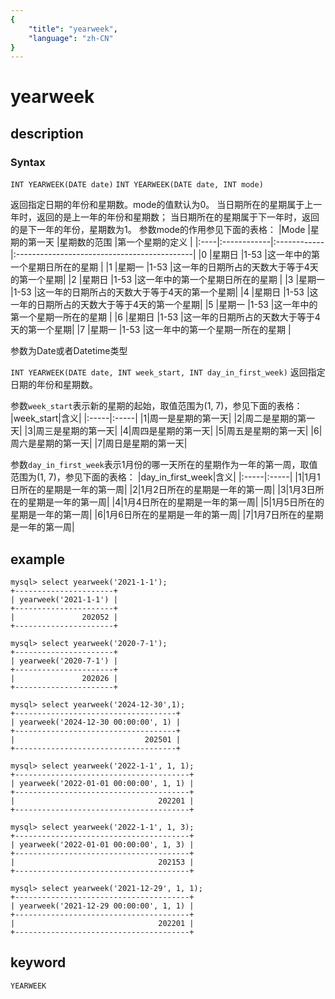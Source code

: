```yaml
---
{
    "title": "yearweek",
    "language": "zh-CN"
}
---
```


<!-- 
Licensed to the Apache Software Foundation (ASF) under one
or more contributor license agreements.  See the NOTICE file
distributed with this work for additional information
regarding copyright ownership.  The ASF licenses this file
to you under the Apache License, Version 2.0 (the
"License"); you may not use this file except in compliance
with the License.  You may obtain a copy of the License at

  http://www.apache.org/licenses/LICENSE-2.0

Unless required by applicable law or agreed to in writing,
software distributed under the License is distributed on an
"AS IS" BASIS, WITHOUT WARRANTIES OR CONDITIONS OF ANY
KIND, either express or implied.  See the License for the
specific language governing permissions and limitations
under the License.
-->

# yearweek
## description
### Syntax

`INT YEARWEEK(DATE date)`
`INT YEARWEEK(DATE date, INT mode)`

返回指定日期的年份和星期数。mode的值默认为0。
当日期所在的星期属于上一年时，返回的是上一年的年份和星期数；
当日期所在的星期属于下一年时，返回的是下一年的年份，星期数为1。
参数mode的作用参见下面的表格：
|Mode |星期的第一天 |星期数的范围 |第一个星期的定义                             |
|:----|:------------|:------------|:--------------------------------------------|
|0    |星期日       |1-53         |这一年中的第一个星期日所在的星期             |
|1    |星期一       |1-53         |这一年的日期所占的天数大于等于4天的第一个星期|
|2    |星期日       |1-53         |这一年中的第一个星期日所在的星期             |
|3    |星期一       |1-53         |这一年的日期所占的天数大于等于4天的第一个星期|
|4    |星期日       |1-53         |这一年的日期所占的天数大于等于4天的第一个星期|
|5    |星期一       |1-53         |这一年中的第一个星期一所在的星期             |
|6    |星期日       |1-53         |这一年的日期所占的天数大于等于4天的第一个星期|
|7    |星期一       |1-53         |这一年中的第一个星期一所在的星期             |

参数为Date或者Datetime类型

`INT YEARWEEK(DATE date, INT week_start, INT day_in_first_week)`
返回指定日期的年份和星期数。

参数`week_start`表示新的星期的起始，取值范围为(1, 7)，参见下面的表格：
|week_start|含义|
|:-----|:-----|
|1|周一是星期的第一天|
|2|周二是星期的第一天|
|3|周三是星期的第一天|
|4|周四是星期的第一天|
|5|周五是星期的第一天|
|6|周六是星期的第一天|
|7|周日是星期的第一天|

参数`day_in_first_week`表示1月份的哪一天所在的星期作为一年的第一周，取值范围为(1, 7)，参见下面的表格：
|day_in_first_week|含义|
|:-----|:-----|
|1|1月1日所在的星期是一年的第一周|
|2|1月2日所在的星期是一年的第一周|
|3|1月3日所在的星期是一年的第一周|
|4|1月4日所在的星期是一年的第一周|
|5|1月5日所在的星期是一年的第一周|
|6|1月6日所在的星期是一年的第一周|
|7|1月7日所在的星期是一年的第一周|

## example

```
mysql> select yearweek('2021-1-1');
+----------------------+
| yearweek('2021-1-1') |
+----------------------+
|               202052 |
+----------------------+
```
```
mysql> select yearweek('2020-7-1');
+----------------------+
| yearweek('2020-7-1') |
+----------------------+
|               202026 |
+----------------------+
```
```
mysql> select yearweek('2024-12-30',1);
+------------------------------------+
| yearweek('2024-12-30 00:00:00', 1) |
+------------------------------------+
|                             202501 |
+------------------------------------+
```

```
mysql> select yearweek('2022-1-1', 1, 1);
+---------------------------------------+
| yearweek('2022-01-01 00:00:00', 1, 1) |
+---------------------------------------+
|                                202201 |
+---------------------------------------+
```

```
mysql> select yearweek('2022-1-1', 1, 3);
+---------------------------------------+
| yearweek('2022-01-01 00:00:00', 1, 3) |
+---------------------------------------+
|                                202153 |
+---------------------------------------+
```

```
mysql> select yearweek('2021-12-29', 1, 1);
+---------------------------------------+
| yearweek('2021-12-29 00:00:00', 1, 1) |
+---------------------------------------+
|                                202201 |
+---------------------------------------+
```
## keyword

    YEARWEEK
